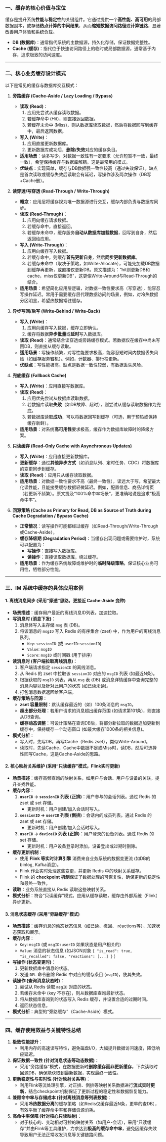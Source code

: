 
### 一、缓存的核心价值与定位

缓存是提升系统**性能**与**稳定性**的关键组件。它通过提供一个**高性能、高可用**的局部数据副本，或存储**热点计算的中间结果**，从而**缩短数据访问路径**或**计算链路**，显著改善用户体验和系统负载。

*   **DB (数据库)**：通常指代系统的主数据源，持久化存储，保证数据完整性。
*   **Cache (缓存)**：指代位于快速访问路径上的临时或局部数据源，通常基于内存，追求极致的访问速度。

---

### 二、核心业务缓存设计模式

以下是常见的缓存与数据库交互模式：

1.  **旁路缓存 (Cache-Aside / Lazy Loading / Bypass)**
    *   **读取 (Read)**：
        1.  应用先尝试从缓存读取数据。
        2.  若缓存命中 (Hit)，则直接返回数据。
        3.  若缓存未命中 (Miss)，则从数据库读取数据，然后将数据回写到缓存中，最后返回数据。
    *   **写入 (Write)**：
        1.  应用直接更新数据库。
        2.  更新数据库成功后，**删除/失效**对应的缓存条目。
    *   **适用场景**：读多写少，对数据一致性有一定要求（允许短暂不一致，最终一致），希望保持缓存与数据库解耦。这是最常用的模式。
    *   **优缺点**：实现简单，缓存与DB数据强一致性较高（通过失效保证）。缺点是首次读取或缓存失效后读取会有延迟，写操作涉及两次操作（DB写+Cache删）。

2.  **读穿透/写穿透 (Read-Through / Write-Through)**
    *   **概念**：应用层将缓存视为唯一数据源进行交互，缓存内部负责与数据库同步。
    *   **读取 (Read-Through)**：
        1.  应用向缓存请求数据。
        2.  若缓存命中，直接返回。
        3.  若缓存未命中，缓存服务**自动从数据库加载数据**，回写到自身，然后返回给应用。
    *   **写入 (Write-Through)**：
        1.  应用向缓存写入数据。
        2.  若缓存命中，则缓存**首先更新自身**，然后**同步更新数据库**。
        3.  若缓存未命中（取决于策略，如Write-Allocate），可能先加载DB数据到缓存再更新，或直接仅更新DB。原文描述为：“hit则更新DB和cache，miss仅更新DB”，这更像Write-Around与Read-Through的结合。
    *   **适用场景**：希望简化应用层逻辑，对数据一致性要求高（写穿透），能容忍写操作延迟。常用于需要缓存层代理数据访问的场景，例如，对冷热数据分区明显，希望热数据常驻缓存。

3.  **异步写回/后写 (Write-Behind / Write-Back)**
    *   **写入 (Write)**：
        1.  应用向缓存写入数据，缓存立即确认。
        2.  缓存将数据**异步批量**或**延时**写入数据库。
    *   **读取 (Read)**：通常结合读穿透或旁路缓存模式。若数据仅在缓存中尚未写回DB，则直接从缓存读取。
    *   **适用场景**：写操作频繁，对写性能要求极高，能容忍短时间内数据丢失风险（如缓存服务宕机）。例如，计数器、排行榜更新。
    *   **优缺点**：写性能极高。缺点是数据一致性较弱，有数据丢失风险。

4.  **兜底缓存 (Fallback Cache)**
    *   **写入 (Write)**：应用直接写数据库。
    *   **读取 (Read)**：
        1.  应用优先尝试从数据库读取数据。
        2.  若数据库读取**失败**（如DB故障、超时），则尝试从缓存读取数据作为兜底。
        3.  若数据库读取**成功**，可以将数据回写到缓存（可选，用于预热或保持缓存新鲜）。
    *   **适用场景**：对系统**高可用性**要求极高，缓存作为数据库故障时的降级方案。

5.  **只读缓存 (Read-Only Cache with Asynchronous Updates)**
    *   **写入 (Write)**：应用直接更新数据库。
    *   **更新缓存**：通过**其他异步方式**（如消息队列、定时任务、CDC）将数据库的变更同步到缓存。
    *   **读取 (Read)**：应用只从缓存读取数据。
    *   **适用场景**：对数据一致性要求不高（最终一致性），读远大于写，希望最大化读性能，且能接受缓存数据轻微延迟。例如，配置信息、商品详情页（若更新不频繁）。原文提及“100%命中率场景”，更准确地说是追求“极高命中率”。

6.  **回源策略 (Cache as Primary for Read, DB as Source of Truth during Cache Degradation / Bypass Cache)**
    *   **正常情况**：读写操作可能都经过缓存（如Read-Through/Write-Through或Cache-Aside）。
    *   **缓存降级期 (Degradation Period)**：当缓存出现问题或需要维护时，系统可以配置为：
        *   **写操作**：直接写入数据库。
        *   **读操作**：直接读取数据库，绕过缓存。
    *   **适用场景**：作为缓存系统故障或维护时的**临时降级策略**，保证核心业务可用性，牺牲部分性能。

---

### 三、IM 系统中缓存的具体应用案例

#### 1. 离线消息同步 (采用“穿透”思路，更接近 Cache-Aside 变种)

*   **场景描述**：缓存用户最近的离线消息ID列表，加速拉取。
*   **写消息时 (消息下发)**：
    1.  消息体写入主存储 `msg` 表 (DB)。
    2.  将该消息的 `msgID` 写入 Redis 的有序集合 (zset) 中，作为用户的离线消息队列。
        *   `Key`: `sessionID` (或 `userID:sessionID`)
        *   `Value`: `msgID`
        *   `Score`: `msgID` 或时间戳 (用于排序)
*   **读消息时 (客户端拉取离线消息)**：
    1.  客户端请求指定 `sessionID` 的离线消息。
    2.  从 Redis 的 zset 中拉取该 `sessionID` 对应的 `msgID` 列表 (如最近N条)。
    3.  根据获取的 `msgID` 列表，再从 `msg` 表 (DB) 或消息详情缓存中查询完整的消息内容以及针对此用户的状态 (如已读未读)。
    4.  打包消息数据返回给客户端。
*   **缓存策略与回源**：
    *   **zset 容量限制**：默认缓存最近的（如）100条消息的 `msgID`。
    *   **超出部分处理**：若用户请求的消息超出缓存范围 (如请求第101条)，则直接从DB查询。
    *   **缓存动态调整**：可设计策略在查询DB后，将部分新拉取的数据追加更新到缓存中，保持缓存一个动态窗口 (如最大缓存1000条的相关信息)。
*   **模式分析**：
    *   写入时，先写DB，再写Cache（Redis zset），类似Write-Around。
    *   读取时，先读Cache，Cache中数据不足或Miss时，读DB，然后可选择性回写Cache，这是Cache-Aside的思路。

#### 2. 核心映射关系维护 (采用“只读缓存”模式，Flink实时更新)

*   **场景描述**：缓存高频查询的映射关系，如用户与会话、用户与设备的关联，提升查找性能。
*   **缓存内容**：
    1.  **`userID` -> `sessionID` 列表 (正排)**：用户参与的会话列表。通过 Redis 的 zset 或 set 存储。
        *   更新时机：用户创建/加入会话时写入。
    2.  **`sessionID` -> `userID` 列表 (倒排)**：会话内的成员列表。通过 Redis 的 zset 或 set 存储。
        *   更新时机：用户创建/加入会话时写入。
    3.  **`userID` -> `deviceID` 列表 (正排)**：用户登录的设备列表。通过 Redis 的 set 存储。
        *   更新时机：用户设备登录时添加，设备登出或过期时删除。
*   **缓存更新机制**：
    *   使用 **Flink 等实时计算引擎** 消费来自业务系统的数据变更流 (如DB的binlog, Kafka消息)。
    *   Flink 作业实时处理这些变更，并更新 Redis 中的映射关系缓存。
    *   Flink 的 **checkpoint 机制**保证了数据处理的可恢复性，确保更新的稳定性和最终一致性。
*   **读取**：业务系统直接从 Redis 读取这些映射关系。
*   **模式分析**：符合“只读缓存”模式，应用从缓存读取，缓存由外部系统（Flink）异步更新。

#### 3. 消息状态缓存 (采用“旁路缓存”模式)

*   **场景描述**：缓存消息的动态状态信息（如已读、撤回、 réactions等），加速状态获取和展示。
*   **缓存内容**：
    *   `Key`: `msgID` (或 `msgID:userID` 如果状态是用户相关的)
    *   `Value`: 消息的状态信息 (如JSON对象 `{ "is_read": true, "is_recalled": false, "reactions": [...] }` )
*   **写操作 (状态变更时)**：
    1.  更新数据库中消息的状态。
    2.  发送 `DEL` 命令删除 Redis 中对应的缓存条目 (`msgID`)，使其失效。
*   **读操作 (查询消息状态时)**：
    1.  尝试从 Redis 读取 `msgID` 对应的状态。
    2.  若缓存未命中 (key 不存在)，则从数据库查询最新状态。
    3.  将从数据库查询到的状态写入 Redis 缓存，并设置合适的过期时间。
    4.  返回状态信息。
*   **模式分析**：典型的“旁路缓存”（Cache-Aside）模式。

---

### 四、缓存使用效益与关键特性总结

1.  **极致性能提升**：
    *   利用内存的高速读写特性，避免磁盘I/O，大幅提升数据访问速度，降低响应延迟。
2.  **保证数据一致性 (针对消息状态等动态数据)**：
    *   采用“旁路缓存”模式，在数据更新时**删除缓存而非更新缓存**，下次读取时回源DB，确保能获取到最新数据，实现最终一致性。
3.  **更新稳定性与实时性 (针对映射关系等)**：
    *   利用Flink等流处理引擎，对正排、倒排等映射关系数据进行**流式实时更新**，结合checkpoint机制保证了更新过程的稳定性和数据恢复能力。
4.  **兼顾命中率与存储成本 (针对离线消息等列表数据)**：
    *   采用**冷热数据分离**的缓存策略（如Redis仅缓存最近N条，更早的查DB），有效平衡了缓存命中率和存储资源消耗。
5.  **高命中率保障 (针对核心只读映射)**：
    *   对于核心的、变动相对可控的映射关系（如用户-会话），采用“只读缓存”并由Flink等工具维护，力求达到**极高的缓存命中率**，避免因缓存失效导致用户无法正常收发消息等关键链路问题。
